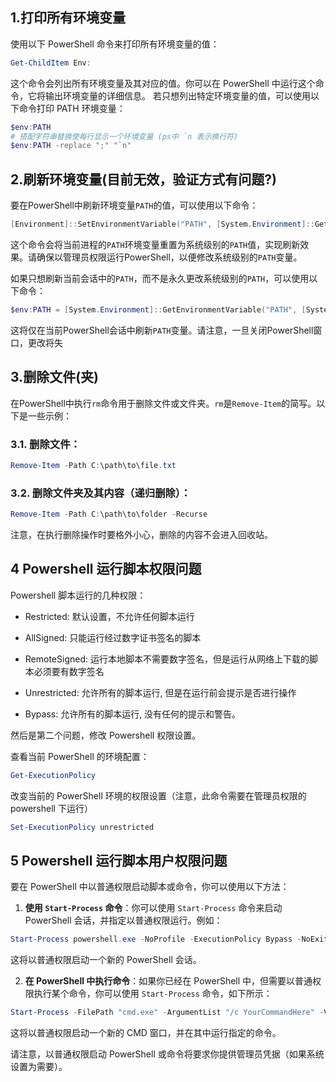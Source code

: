 ## 1.打印所有环境变量

使用以下 PowerShell 命令来打印所有环境变量的值：

```powershell
Get-ChildItem Env:
```

这个命令会列出所有环境变量及其对应的值。你可以在 PowerShell 中运行这个命令，它将输出环境变量的详细信息。
若只想列出特定环境变量的值，可以使用以下命令打印 PATH 环境变量：

```powershell
$env:PATH
# 搭配字符串替换使每行显示一个环境变量 (ps中 `n 表示换行符)
$env:PATH -replace ";" "`n"
```

## 2.刷新环境变量(目前无效，验证方式有问题?)

要在PowerShell中刷新环境变量`PATH`的值，可以使用以下命令：

```powershell
[Environment]::SetEnvironmentVariable("PATH", [System.Environment]::GetEnvironmentVariable("PATH", [System.EnvironmentVariableTarget]::Machine), [System.EnvironmentVariableTarget]::Process)
```

这个命令会将当前进程的`PATH`环境变量重置为系统级别的`PATH`值，实现刷新效果。请确保以管理员权限运行PowerShell，以便修改系统级别的`PATH`变量。

如果只想刷新当前会话中的`PATH`，而不是永久更改系统级别的`PATH`，可以使用以下命令：

```powershell
$env:PATH = [System.Environment]::GetEnvironmentVariable("PATH", [System.EnvironmentVariableTarget]::Machine)
```

这将仅在当前PowerShell会话中刷新`PATH`变量。请注意，一旦关闭PowerShell窗口，更改将失

## 3.删除文件(夹)

在PowerShell中执行`rm`命令用于删除文件或文件夹。`rm`是`Remove-Item`的简写。以下是一些示例：

### 3.1. 删除文件：

```powershell
Remove-Item -Path C:\path\to\file.txt
```

### 3.2. 删除文件夹及其内容（递归删除）：

```powershell
Remove-Item -Path C:\path\to\folder -Recurse
```

注意，在执行删除操作时要格外小心，删除的内容不会进入回收站。

## 4 Powershell 运行脚本权限问题

Powershell 脚本运行的几种权限：

- Restricted: 默认设置，不允许任何脚本运行

- AllSigned: 只能运行经过数字证书签名的脚本

- RemoteSigned: 运行本地脚本不需要数字签名，但是运行从网络上下载的脚本必须要有数字签名

- Unrestricted: 允许所有的脚本运行, 但是在运行前会提示是否进行操作

- Bypass: 允许所有的脚本运行, 没有任何的提示和警告。

然后是第二个问题，修改 Powershell 权限设置。

查看当前 PowerShell 的环境配置：

```powershell
Get-ExecutionPolicy
```

改变当前的 PowerShell 环境的权限设置（注意，此命令需要在管理员权限的 powershell 下运行）

```powershell
Set-ExecutionPolicy unrestricted
```

## 5 Powershell 运行脚本用户权限问题

要在 PowerShell 中以普通权限启动脚本或命令，你可以使用以下方法：

1. **使用 `Start-Process` 命令**：你可以使用 `Start-Process` 命令来启动 PowerShell 会话，并指定以普通权限运行。例如：

```powershell
Start-Process powershell.exe -NoProfile -ExecutionPolicy Bypass -NoExit -Verb RunAs
```

   这将以普通权限启动一个新的 PowerShell 会话。

2. **在 PowerShell 中执行命令**：如果你已经在 PowerShell 中，但需要以普通权限执行某个命令，你可以使用 `Start-Process` 命令，如下所示：

```powershell
Start-Process -FilePath "cmd.exe" -ArgumentList "/c YourCommandHere" -Verb RunAs
```

这将以普通权限启动一个新的 CMD 窗口，并在其中运行指定的命令。

请注意，以普通权限启动 PowerShell 或命令将要求你提供管理员凭据（如果系统设置为需要）。